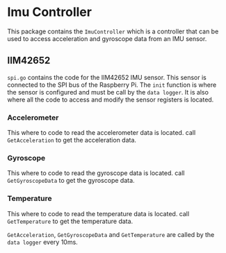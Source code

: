 # Imu Controller

This package contains the `ImuController` which is a controller that can be used to access acceleration and gyroscope data from an IMU sensor.

## IIM42652
`spi.go` contains the code for the IIM42652 IMU sensor. This sensor is connected to the SPI bus of the Raspberry Pi.
The `init` function is where the sensor is configured and must be call by the `data logger`.
It is also where all the code to access and modify the sensor registers is located.

### Accelerometer
This where to code to read the accelerometer data is located. call `GetAcceleration` to get the acceleration data.

### Gyroscope
This where to code to read the gyroscope data is located. call `GetGyroscopeData` to get the gyroscope data.

### Temperature
This where to code to read the temperature data is located. call `GetTemperature` to get the temperature data.

`GetAcceleration`, `GetGyroscopeData` and `GetTemperature` are called by the `data logger` every 10ms.